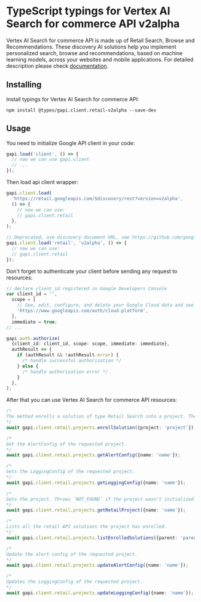 # TypeScript typings for Vertex AI Search for commerce API v2alpha

Vertex AI Search for commerce API is made up of Retail Search, Browse and Recommendations. These discovery AI solutions help you implement personalized search, browse and recommendations, based on machine learning models, across your websites and mobile applications.
For detailed description please check [documentation](https://cloud.google.com/recommendations).

## Installing

Install typings for Vertex AI Search for commerce API:

```
npm install @types/gapi.client.retail-v2alpha --save-dev
```

## Usage

You need to initialize Google API client in your code:

```typescript
gapi.load('client', () => {
  // now we can use gapi.client
  // ...
});
```

Then load api client wrapper:

```typescript
gapi.client.load(
  'https://retail.googleapis.com/$discovery/rest?version=v2alpha',
  () => {
    // now we can use:
    // gapi.client.retail
  },
);
```

```typescript
// Deprecated, use discovery document URL, see https://github.com/google/google-api-javascript-client/blob/master/docs/reference.md#----gapiclientloadname----version----callback--
gapi.client.load('retail', 'v2alpha', () => {
  // now we can use:
  // gapi.client.retail
});
```

Don't forget to authenticate your client before sending any request to resources:

```typescript
// declare client_id registered in Google Developers Console
var client_id = '',
  scope = [
    // See, edit, configure, and delete your Google Cloud data and see the email address for your Google Account.
    'https://www.googleapis.com/auth/cloud-platform',
  ],
  immediate = true;
// ...

gapi.auth.authorize(
  {client_id: client_id, scope: scope, immediate: immediate},
  authResult => {
    if (authResult && !authResult.error) {
      /* handle successful authorization */
    } else {
      /* handle authorization error */
    }
  },
);
```

After that you can use Vertex AI Search for commerce API resources: <!-- TODO: make this work for multiple namespaces -->

```typescript
/*
The method enrolls a solution of type Retail Search into a project. The Recommendations AI solution type is enrolled by default when your project enables Retail API, so you don't need to call the enrollSolution method for recommendations.
*/
await gapi.client.retail.projects.enrollSolution({project: 'project'});

/*
Get the AlertConfig of the requested project.
*/
await gapi.client.retail.projects.getAlertConfig({name: 'name'});

/*
Gets the LoggingConfig of the requested project.
*/
await gapi.client.retail.projects.getLoggingConfig({name: 'name'});

/*
Gets the project. Throws `NOT_FOUND` if the project wasn't initialized for the Retail API service.
*/
await gapi.client.retail.projects.getRetailProject({name: 'name'});

/*
Lists all the retail API solutions the project has enrolled.
*/
await gapi.client.retail.projects.listEnrolledSolutions({parent: 'parent'});

/*
Update the alert config of the requested project.
*/
await gapi.client.retail.projects.updateAlertConfig({name: 'name'});

/*
Updates the LoggingConfig of the requested project.
*/
await gapi.client.retail.projects.updateLoggingConfig({name: 'name'});
```
